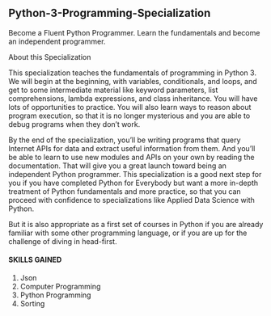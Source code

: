 ## Python-3-Programming-Specialization
Become a Fluent Python Programmer. Learn the fundamentals and become an independent programmer. 

About this Specialization

This specialization teaches the fundamentals of programming in Python 3. We will begin at the beginning, with variables, conditionals, and loops, and get to some intermediate material like keyword parameters, list comprehensions, lambda expressions, and class inheritance. You will have lots of opportunities to practice. You will also learn ways to reason about program execution, so that it is no longer mysterious and you are able to debug programs when they don’t work.

By the end of the specialization, you’ll be writing programs that query Internet APIs for data and extract useful information from them. And you’ll be able to learn to use new modules and APIs on your own by reading the documentation. That will give you a great launch toward being an independent Python programmer. This specialization is a good next step for you if you have completed Python for Everybody but want a more in-depth treatment of Python fundamentals and more practice, so that you can proceed with confidence to specializations like Applied Data Science with Python.

But it is also appropriate as a first set of courses in Python if you are already familiar with some other programming language, or if you are up for the challenge of diving in head-first.

#### SKILLS GAINED
1. Json
2. Computer Programming
3. Python Programming
4. Sorting
